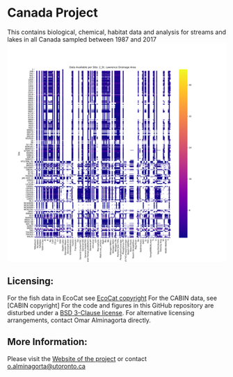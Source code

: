 # Canada Project


This contains biological, chemical, habitat data and analysis for streams and lakes in all Canada sampled between 1987 and 2017 
 ![](https://github.com/alminagorta/CanadaProject/blob/master/Figures/Out2_St_Lawrence_Drainage%20AreaDataAva_2.png)

[BSD 3-Clause license]: https://github.com/alminagorta/CanadaProject/blob/master/LICENSE
[EcoCat copyright]: https://www2.gov.bc.ca/gov/content/home/copyright

## Licensing:
For the fish data in EcoCat see [EcoCat copyright]
For the CABIN data, see [CABIN copyright]
For the code and figures in this GitHub repository are disturbed under a [BSD 3-Clause license]. For alternative licensing arrangements, contact Omar Alminagorta directly. 

## More Information: 
Please visit the [Website of the project] or contact o.alminagorta@utoronto.ca

[Website of the project]: https://mteproject.weebly.com/
